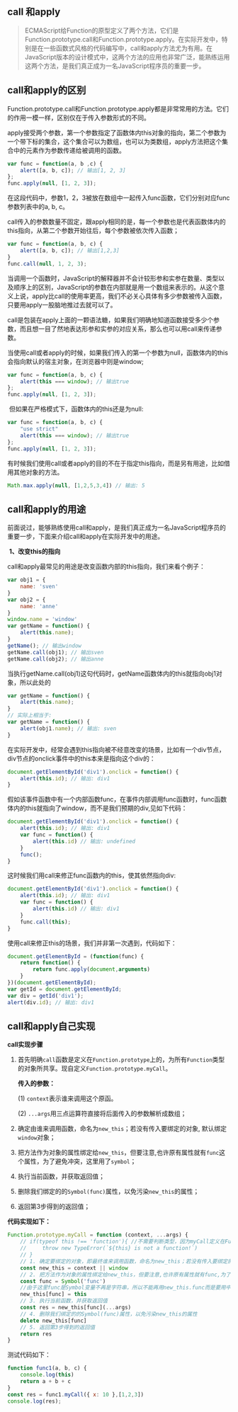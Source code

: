 ## call 和apply

> ECMAScript给Function的原型定义了两个方法，它们是Function.prototype.call和Function.prototype.apply。在实际开发中，特别是在一些函数式风格的代码编写中，call和apply方法尤为有用。在JavaScript版本的设计模式中，这两个方法的应用也非常广泛，能熟练运用这两个方法，是我们真正成为一名JavaScript程序员的重要一步。

## call和apply的区别

​	Function.prototype.call和Function.prototype.apply都是非常常用的方法。它们的作用一模一样，区别仅在于传入参数形式的不同。

​	apply接受两个参数，第一个参数指定了函数体内this对象的指向，第二个参数为一个带下标的集合，这个集合可以为数组，也可以为类数组，apply方法把这个集合中的元素作为参数传递给被调用的函数。

```javascript
var func = function(a, b ,c) {
    alert([a, b, c]); // 输出[1, 2, 3]
};
func.apply(null, [1, 2, 3]);
```

在这段代码中，参数1，2，3被放在数组中一起传入func函数，它们分别对应func参数列表中的a, b, c。

​	call传入的参数数量不固定，跟apply相同的是，每一个参数也是代表函数体内的this指向，从第二个参数开始往后，每个参数被依次传入函数；

```javascript
var func = function(a, b, c) {
    alert([a, b, c]); // 输出[1,2,3]
}
func.call(null, 1, 2, 3);
```

​	当调用一个函数时，JavaScript的解释器并不会计较形参和实参在数量、类型以及顺序上的区别，JavaScript的参数在内部就是用一个数组来表示的。从这个意义上说，apply比call的使用率更高，我们不必关心具体有多少参数被传入函数，只要用apply一股脑地推过去就可以了。

​	call是包装在apply上面的一颗语法糖，如果我们明确地知道函数接受多少个参数，而且想一目了然地表达形参和实参的对应关系，那么也可以用call来传递参数。

​	当使用call或者apply的时候，如果我们传入的第一个参数为null，函数体内的this会指向默认的宿主对象，在浏览器中则是window;

```javascript
var func = function(a, b, c) {
    alert(this === window); // 输出true
};
func.apply(null, [1, 2, 3]);
```

​	但如果在严格模式下，函数体内的this还是为null:

```javascript
var func = function(a, b, c) {
	"use strict"
    alert(this === window); // 输出true
};
func.apply(null, [1, 2, 3]);
```

​	有时候我们使用call或者apply的目的不在于指定this指向，而是另有用途，比如借用其他对象的方法。

```javascript
Math.max.apply(null, [1,2,5,3,4]) // 输出: 5
```

## call和apply的用途

​	前面说过，能够熟练使用call和apply，是我们真正成为一名JavaScript程序员的重要一步，下面来介绍call和apply在实际开发中的用途。

​	**1、改变this的指向**

​	call和apply最常见的用途是改变函数内部的this指向，我们来看个例子：

```javascript
var obj1 = {
    name: 'sven'
}
var obj2 = {
    name: 'anne'
}
window.name = 'window'
var getName = function() {
    alert(this.name);
}
getName(); // 输出window
getName.call(obj1); // 输出sven
getName.call(obj2); // 输出anne
```

​	当执行getName.call(obj1)这句代码时，getName函数体内的this就指向obj1对象，所以此处的

```javascript
var getName = function() {
    alert(this.name);
}
// 实际上相当于:
var getName = function() {
    alert(obj1.name); // 输出: sven
}
```

在实际开发中，经常会遇到this指向被不经意改变的场景，比如有一个div节点，div节点的onclick事件中的this本来是指向这个div的：

```javascript
document.getElementById('div1').onclick = function() {
    alert(this.id); // 输出: div1
}
```

假如该事件函数中有一个内部函数func，在事件内部调用func函数时，func函数体内的this就指向了window，而不是我们预期的div,见如下代码：

```javascript
document.getElementById('div1').onclick = function() {
    alert(this.id); // 输出: div1
    var func = function() {
        alert(this.id) // 输出: undefined
    }
    func();
}
```

这时候我们用call来修正func函数内的this，使其依然指向div:

```javascript
document.getElementById('div1').onclick = function() {
    alert(this.id); // 输出: div1
    var func = function() {
        alert(this.id) // 输出: div1
    }
    func.call(this);
}
```

使用call来修正this的场景，我们并非第一次遇到，代码如下：

```javascript
document.getElementById = (function(func) {
    return function() {
        return func.apply(document,arguments)
    }
})(document.getElementById);
var getId = document.getElementById;
var div = getId('div1');
alert(div.id); // 输出: div1
```

## call和apply自己实现

**call实现步骤**

1. 首先明确`call`函数是定义在`Function.prototype`上的，为所有`Function`类型的对象所共享。现自定义`Function.prototype.myCall`。 

   **传入的参数：** 

   (1) `context`表示谁来调用这个原函。

   (2) `...args`用三点运算符直接将后面传入的参数解析成数组；

2. 确定由谁来调用函数，命名为`new_this`；若没有传入要绑定的对象, 默认绑定`window`对象； 

3. 把方法作为对象的属性绑定给`new_this`，但要注意,也许原有属性就有`func`这个属性，为了避免冲突，这里用了`symbol`； 

4. 执行当前函数，并获取返回值； 

5. 删除我们绑定的的`Symbol(func)`属性，以免污染`new_this`的属性； 

6. 返回第3步得到的返回值； 

**代码实现如下：**

```javascript
Function.prototype.myCall = function (context, ...args) {
    // if(typeof this !== 'function'){ //不需要判断类型，因为myCall定义在Function.prototype上
    //     throw new TypeError(`${this} is not a function!`)
    // }
    // 1. 确定要绑定的对象，即最终谁来调用函数，命名为new_this；若没有传入要绑定的对象, 默认绑定window对象
    const new_this = context || window
    // 2. 把方法作为对象的属性绑定给new_this，但要注意,也许原有属性就有func,为了避免冲突，这里用symbol
    const func = Symbol('func')
    //由于这里func是Symbol变量不再是字符串，所以不能再用new_this.func而是要用中括号获取属性
    new_this[func] = this
    // 3. 执行当前函数，并获取返回值
    const res = new_this[func](...args)
    // 4. 删除我们绑定的的Symbol(func)属性，以免污染new_this的属性
    delete new_this[func]
	// 5. 返回第3步得到的返回值
    return res
}
```

测试代码如下：

```javascript
function func1(a, b, c) {
    console.log(this)
    return a + b + c
}
const res = func1.myCall({ x: 10 },[1,2,3])
console.log(res);
```